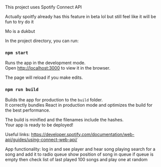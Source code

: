 This project uses Spotify Connect API

Actually spoitfy already has this feature in beta lol but still feel like it will be fun to try do it

Mo is a dukbut

In the project directory, you can run:

### `npm start`

Runs the app in the development mode.<br />
Open [http://localhost:3000](http://localhost:3000) to view it in the browser.

The page will reload if you make edits.<br />

### `npm run build`

Builds the app for production to the `build` folder.<br />
It correctly bundles React in production mode and optimizes the build for the best performance.

The build is minified and the filenames include the hashes.<br />
Your app is ready to be deployed!

Useful links:
https://developer.spotify.com/documentation/web-api/guides/using-connect-web-api/


App functionality:
log in and see player and hear song playing
search for a song and add it to radio queue
show position of song in queue
if queue is empty then check list of last played 100 songs and play one at random
